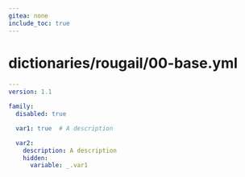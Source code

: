 ```yaml
---
gitea: none
include_toc: true
---
```

# dictionaries/rougail/00-base.yml

```yaml
---
version: 1.1

family:
  disabled: true

  var1: true  # A description

  var2:
    description: A description
    hidden:
      variable: _.var1
```
